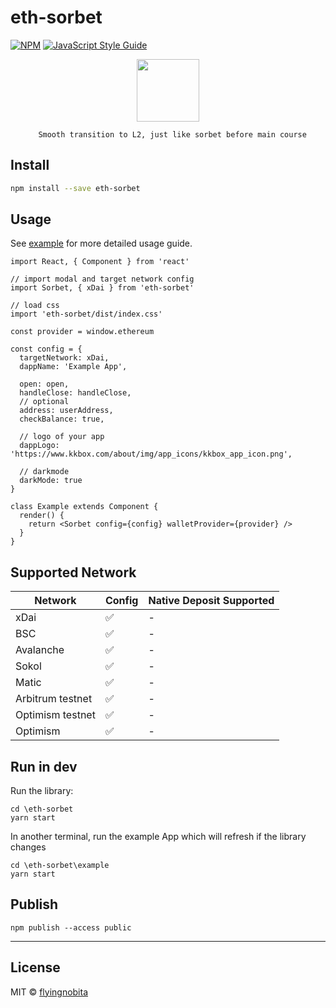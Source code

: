 # eth-sorbet

[![NPM](https://img.shields.io/npm/v/@huskyfinance/eth-sorbet.svg)](https://www.npmjs.com/package/@huskyfinance/eth-sorbet) [![JavaScript Style Guide](https://img.shields.io/badge/code_style-standard-brightgreen.svg)](https://standardjs.com)

<p align="center">
<img src="https://www.flaticon.com/svg/vstatic/svg/938/938136.svg?token=exp=1619424543~hmac=c5d1f651215f66614d46d240bac491ae" height=100>

<p align="center"><code>  Smooth transition to L2, just like sorbet before main course</code></p>

## Install

```bash
npm install --save eth-sorbet
```

## Usage

See [example](./example) for more detailed usage guide.

```tsx
import React, { Component } from 'react'

// import modal and target network config
import Sorbet, { xDai } from 'eth-sorbet'

// load css
import 'eth-sorbet/dist/index.css'

const provider = window.ethereum

const config = {
  targetNetwork: xDai,
  dappName: 'Example App',

  open: open,
  handleClose: handleClose,
  // optional
  address: userAddress,
  checkBalance: true,

  // logo of your app
  dappLogo: 'https://www.kkbox.com/about/img/app_icons/kkbox_app_icon.png',

  // darkmode
  darkMode: true
}

class Example extends Component {
  render() {
    return <Sorbet config={config} walletProvider={provider} />
  }
}
```

## Supported Network

| Network | Config | Native Deposit Supported |
| -------- | -------- | -------- |
| xDai     | ✅     | -     |
| BSC     | ✅     | -     |
| Avalanche     | ✅     | -     |
| Sokol     | ✅     | -     |
| Matic     | ✅     | -     |
| Arbitrum testnet     | ✅     | -     |
| Optimism testnet     | ✅     | -     |
| Optimism     | ✅     | -     |

## Run in dev

Run the library:

```shell
cd \eth-sorbet
yarn start
```

In another terminal, run the example App which will refresh if the library changes

```shell
cd \eth-sorbet\example
yarn start
```

## Publish

```shell
npm publish --access public
```

---


## License

MIT © [flyingnobita](https://github.com/flyingnobita)
